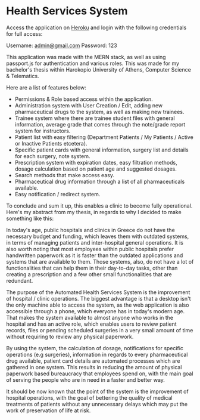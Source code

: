 # Health Services System

Access the application on [Heroku](https://clinicservicesystem.herokuapp.com/ "Heroku") and login with the following credentials for full access:

Username: admin@gmail.com
Password: 123

This application was made with the MERN stack, as well as using passport.js for authentication and various roles. This was made for my bachelor's thesis within Harokopio University of Athens, Computer Science & Telematics.

Here are a list of features below:

- Permissions & Role based access within the application.
- Administration system with User Creation / Edit, adding new pharmaceutical drugs to the system, as well as making new trainees.
- Trainee system where there are trainee student files with general information, average grade that comes through the note/grade report system for instructors.
- Patient list with easy filtering (Department Patients / My Patients / Active or Inactive Patients etcetera).
- Specific patient cards with general information, surgery list and details for each surgery, note system.
- Prescription system with expiration dates, easy filtration methods, dosage calculation based on patient age and suggested dosages.
- Search methods that make access easy.
- Pharmaceutical drug information through a list of all pharmaceuticals available.
- Easy notification / redirect system.

To conclude and sum it up, this enables a clinic to become fully operational. Here's my abstract from my thesis, in regards to why I decided to make something like this:

In today's age, public hospitals and clinics in Greece do not have the necessary budget and funding, which leaves them with outdated systems, in terms of managing patients and inter-hospital general operations. It is also worth noting that most employees within public hospitals prefer handwritten paperwork as it is faster than the outdated applications and systems that are available to them. Those systems, also, do not have a lot of functionalities that can help them in their day-to-day tasks, other than creating a prescription and a few other small functionalities that are redundant.

The purpose of the Automated Health Services System is the improvement of hospital / clinic operations. The biggest advantage is that a desktop isn't the only machine able to access the system, as the web application is also accessible through a phone, which everyone has in today's modern age. That makes the system available to almost anyone who works in the hospital and has an active role, which enables users to review patient records, files or pending scheduled surgeries in a very small amount of time without requiring to review any physical paperwork.

By using the system, the calculation of dosage, notifications for specific operations (e.g surgeries), information in regards to every pharmaceutical drug available, patient card details are automated processes which are gathered in one system. This results in reducing the amount of physical paperwork based bureaucracy that employees spend on, with the main goal of serving the people who are in need in a faster and better way.

It should be now known that the point of the system is the improvement of hospital operations, with the goal of bettering the quality of medical treatments of patients without any unnecessary delays which may put the work of preservation of life at risk.
